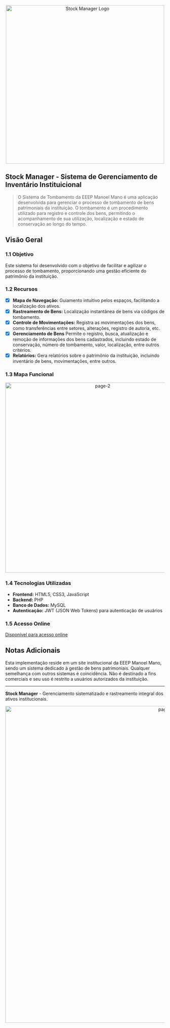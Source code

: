  <div align="center">
  <img src="https://i.imgur.com/uI0SrjJ.png" alt="Stock Manager Logo" width="500" height="auto">
</div>

## Stock Manager - Sistema de Gerenciamento de Inventário Instituicional
> O Sistema de Tombamento da EEEP Manoel Mano é uma aplicação desenvolvida para gerenciar o processo de tombamento de bens patrimoniais da instituição. O tombamento é um procedimento utilizado para registro e controle dos bens, permitindo o acompanhamento de sua utilização, localização e estado de conservação ao longo do tempo.

## Visão Geral
### 1.1 Objetivo

Este sistema foi desenvolvido com o objetivo de facilitar e agilizar o processo de tombamento, proporcionando uma gestão eficiente do patrimônio da instituição.

### 1.2 Recursos

* [x] **Mapa de Navegação:** Guiamento intuitivo pelos espaços, facilitando a localização dos ativos.
* [x] **Rastreamento de Bens:** Localização instantânea de bens via códigos de tombamento.
* [x] **Controle de Movimentações:** Registra as movimentações dos bens, como transferências entre setores, alterações, registro de autoria, etc.
* [x] **Gerenciamento de Bens** Permite o registro, busca, atualização e remoção de informações dos bens cadastrados, incluindo estado de conservação, número de tombamento, valor, localização, entre outros critérios.
* [x] **Relatórios:** Gera relatórios sobre o patrimônio da instituição, incluindo inventário de bens, movimentações, entre outros.

### 1.3 Mapa Funcional

<div align="center">
  <img src="https://i.imgur.com/XiB04r8.png" alt="page-2" width="600" height="auto">
</div>

### 1.4 Tecnologias Utilizadas

- **Frontend:** HTML5, CSS3, JavaScript
- **Backend:** PHP
- **Banco de Dados:** MySQL
- **Autenticação:** JWT (JSON Web Tokens) para autenticação de usuários

### 1.5 Acesso Online

[Disponível para acesso online](https://stock.eeepmanoelmano.com.br)

## Notas Adicionais

Esta implementação reside em um site institucional da EEEP Manoel Mano, sendo um sistema dedicado à gestão de bens patrimoniais. Qualquer semelhança com outros sistemas é coincidência. Não é destinado a fins comerciais e seu uso é restrito a usuários autorizados da instituição.

---

**Stock Manager** - Gerenciamento sistematizado e rastreamento integral dos ativos institucionais.

<div align="center">
  <img src="https://i.imgur.com/97Extfx.png" alt="page-2" width="1000" height="auto">
</div>
